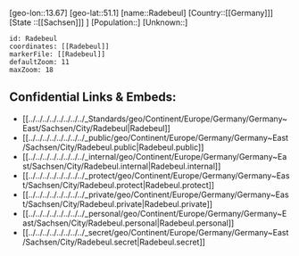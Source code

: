 ﻿---
location: [51.1,13.67]
mapzoom: [7,12] 
mapmarker: city 
type: City
tags:
- geo/City


SpocWebEntityId: 33600
isDeleted: false
confidential: public

---
[geo-lon::13.67]
[geo-lat::51.1]
[name::Radebeul]
[Country::[[Germany]]]
[State ::[[Sachsen]]] ]
[Population::]
[Unknown::]


```leaflet
id: Radebeul
coordinates: [[Radebeul]]
markerFile: [[Radebeul]]
defaultZoom: 11 
maxZoom: 18
```


## Confidential Links & Embeds: 
- [[../../../../../../../../_Standards/geo/Continent/Europe/Germany/Germany~East/Sachsen/City/Radebeul|Radebeul]] 
- [[../../../../../../../../_public/geo/Continent/Europe/Germany/Germany~East/Sachsen/City/Radebeul.public|Radebeul.public]] 
- [[../../../../../../../../_internal/geo/Continent/Europe/Germany/Germany~East/Sachsen/City/Radebeul.internal|Radebeul.internal]] 
- [[../../../../../../../../_protect/geo/Continent/Europe/Germany/Germany~East/Sachsen/City/Radebeul.protect|Radebeul.protect]] 
- [[../../../../../../../../_private/geo/Continent/Europe/Germany/Germany~East/Sachsen/City/Radebeul.private|Radebeul.private]] 
- [[../../../../../../../../_personal/geo/Continent/Europe/Germany/Germany~East/Sachsen/City/Radebeul.personal|Radebeul.personal]] 
- [[../../../../../../../../_secret/geo/Continent/Europe/Germany/Germany~East/Sachsen/City/Radebeul.secret|Radebeul.secret]] 
